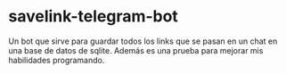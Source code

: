 # savelink-telegram-bot
Un bot que sirve para guardar todos los links que se pasan en un chat en una base de datos de sqlite. Además es una prueba para mejorar mis habilidades programando.
